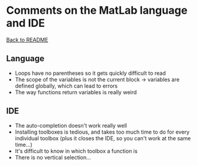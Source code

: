 # Comments on the MatLab language and IDE

[Back to README](../README.md)

## Language

- Loops have no parentheses so it gets quickly difficult to read
- The scope of the variables is not the current block -> variables are defined globally, which can lead to errors
- The way functions return variables is really weird

## IDE

- The auto-completion doesn't work really well
- Installing toolboxes is tedious, and takes too much time to do for every individual toolbox (plus it closes the IDE, so you can't work at the same time...)
- It's difficult to know in which toolbox a function is
- There is no vertical selection...
